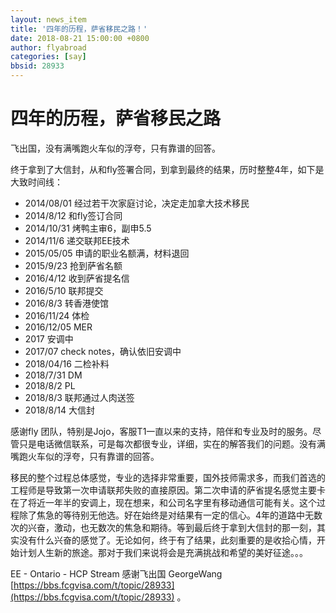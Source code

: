 ```yaml
---
layout: news_item
title: '四年的历程，萨省移民之路！'
date: 2018-08-21 15:00:00 +0800
author: flyabroad
categories: [say]
bbsid: 28933
---
```


# 四年的历程，萨省移民之路

飞出国，没有满嘴跑火车似的浮夸，只有靠谱的回答。

终于拿到了大信封，从和fly签署合同，到拿到最终的结果，历时整整4年，如下是大致时间线：

* 2014/08/01 经过若干次家庭讨论，决定走加拿大技术移民
* 2014/8/12 和fly签订合同
* 2014/10/31 烤鸭主审6，副申5.5
* 2014/11/6 递交联邦EE技术
* 2015/05/05 申请的职业名额满，材料退回
* 2015/9/23 抢到萨省名额
* 2016/4/12 收到萨省提名信
* 2016/5/10 联邦提交
* 2016/8/3 转香港使馆
* 2016/11/24 体检
* 2016/12/05 MER
* 2017 安调中
* 2017/07 check notes，确认依旧安调中
* 2018/04/16 二检补料
* 2018/7/31 DM
* 2018/8/2 PL
* 2018/8/3 联邦通过人肉送签
* 2018/8/14 大信封

感谢fly 团队，特别是Jojo，客服T1一直以来的支持，陪伴和专业及时的服务。尽管只是电话微信联系，可是每次都很专业，详细，实在的解答我们的问题。没有满嘴跑火车似的浮夸，只有靠谱的回答。

移民的整个过程总体感觉，专业的选择非常重要，国外技师需求多，而我们首选的工程师是导致第一次申请联邦失败的直接原因。第二次申请的萨省提名感觉主要卡在了将近一年半的安调上，现在想来，和公司名字里有移动通信可能有关。这个过程除了焦急的等待别无他选。好在始终是对结果有一定的信心。4年的道路中无数次的兴奋，激动，也无数次的焦急和期待。等到最后终于拿到大信封的那一刻，其实没有什么兴奋的感觉了。无论如何，终于有了结果，此刻重要的是收拾心情，开始计划人生新的旅途。那对于我们来说将会是充满挑战和希望的美好征途。。。

EE - Ontario - HCP Stream 感谢飞出国  GeorgeWang  [https://bbs.fcgvisa.com/t/topic/28933](https://bbs.fcgvisa.com/t/topic/28933) 。